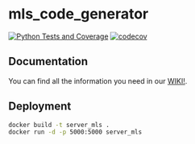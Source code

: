 # mls_code_generator

[![Python Tests and Coverage](https://github.com/MLSToolbox/mls_code_generator/actions/workflows/main.yml/badge.svg)](https://github.com/MLSToolbox/mls_code_generator/actions/workflows/main.yml)
[![codecov](https://codecov.io/github/MLSToolbox/mls_code_generator/graph/badge.svg)](https://codecov.io/github/MLSToolbox/mls_code_generator)

## Documentation
You can find all the information you need in our [WIKI!](https://github.com/MLSToolbox/mls_code_generator/wiki).


## Deployment
```bash
docker build -t server_mls .
docker run -d -p 5000:5000 server_mls
```
